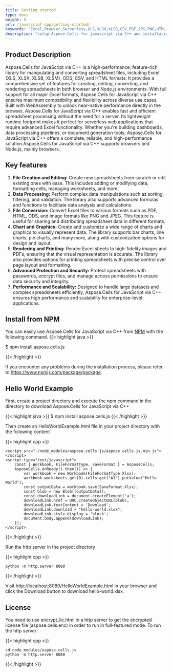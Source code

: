 ```yaml
---
title: Getting started
type: docs
weight: 5
url: /javascript-cpp/getting-started/
keywords: "Excel,Browser,Serverless,XLS,XLSX,XLSB,CSV,PDF,JPG,PNG,HTML,ODS,XLSM,Spreadsheet,Markdown,XPS,DOCX,PPTX,MHTML,SVG,JSON,SQL,XML"
description: "setup Aspose.Cells for javascript via C++ and installation guidelines."
---
```


## **Product Description**
Aspose.Cells for JavaScript via C++ is a high-performance, feature-rich library for manipulating and converting spreadsheet files, including Excel (XLS, XLSX, XLSB, XLSM), ODS, CSV, and HTML formats. It provides a comprehensive set of features for creating, editing, converting, and rendering spreadsheets in both browser and Node.js environments. With full support for all major Excel formats, Aspose.Cells for JavaScript via C++ ensures maximum compatibility and flexibility across diverse use cases.
Built with WebAssembly to unlock near-native performance directly in the browser, Aspose.Cells for JavaScript via C++ enables fast and efficient spreadsheet processing without the need for a server. Its lightweight runtime footprint makes it perfect for serverless web applications that require advanced Excel functionality. Whether you're building dashboards, data processing pipelines, or document generation tools, Aspose.Cells for JavaScript via C++ offers a complete, reliable, and high-performance solution.Aspose.Cells for JavaScript via C++ supports browsers and Node.js, mainly browsers.

## **Key features**
1. **File Creation and Editing:**  Create new spreadsheets from scratch or edit existing ones with ease. This includes adding or modifying data, formatting cells, managing worksheets, and more.
1. **Data Processing:** Perform complex data manipulations such as sorting, filtering, and validation. The library also supports advanced formulas and functions to facilitate data analysis and calculations.
1. **File Conversion:** Convert Excel files to various formats such as PDF, HTML, ODS, and image formats like PNG and JPEG. This feature is useful for sharing and distributing spreadsheet data in different formats.
1. **Chart and Graphics:** Create and customize a wide range of charts and graphics to visually represent data. The library supports bar charts, line charts, pie charts, and many more, along with customization options for design and layout.
1. **Rendering and Printing:** Render Excel sheets to high-fidelity images and PDFs, ensuring that the visual representation is accurate. The library also provides options for printing spreadsheets with precise control over page layout and formatting.
1. **Advanced Protection and Security:** Protect spreadsheets with passwords, encrypt files, and manage access permissions to ensure data security and integrity.
1. **Performance and Scalability:** Designed to handle large datasets and complex spreadsheets efficiently, Aspose.Cells for JavaScript via C++ ensures high performance and scalability for enterprise-level applications.


## **Install from NPM**
You can easily use Aspose.Cells for JavaScript via C++ from [NPM](https://www.npmjs.com/package/aspose.cells.js) with the following command.
{{< highlight java >}}

 $ npm install aspose.cells.js

{{< /highlight >}}

If you encounter any problems during the installation process, please refer to https://www.npmjs.com/package/package.


## **Hello World Example**



First, create a project directory and execute the npm command in the directory to download Aspose.Cells for JavaScript via C++

{{< highlight java >}}
$ npm install aspose.cells.js
{{< /highlight >}}

Then create an HelloWorldExample.html file in your project directory with the following content

{{< highlight cpp >}}

<!DOCTYPE html>
<html>
    <head>
    </head>
    <body>
    </body>

    <script src="./node_modules/aspose.cells.js/aspose.cells.js.min.js"></script>
    <script type="text/javascript">
        const { Workbook, FileFormatType, SaveFormat } = AsposeCells;
        AsposeCells.onReady().then(() => {
            var workbook = new Workbook(FileFormatType.Xlsx);
            workbook.worksheets.get(0).cells.get("A1").putValue("Hello World");
            const outputData = workbook.save(SaveFormat.Xlsx);
            const blob = new Blob([outputData]);
            const downloadLink = document.createElement('a');
            downloadLink.href = URL.createObjectURL(blob);
            downloadLink.textContent = 'Download';
            downloadLink.download = "hello-world.xlsx";
            downloadLink.style.display = 'block';
            document.body.append(downloadLink);
        });
    </script>
</html>

{{< /highlight >}}

Run the http server in the project directory

{{< highlight cpp >}}

    python -m http.server 8080

{{< /highlight >}}

Visit http://localhost:8080/HelloWorldExample.html in your browser and click the Download button to download hello-world.xlsx.



## **License**

You need to use encrypt_lic.html in a http server to get the encrypted license file (aspose.cells.enc) in order to run in full-featured mode. To run the http server:

{{< highlight cpp >}}

    cd node_modules/aspose.cells.js
    python -m http.server 8080

{{< /highlight >}}